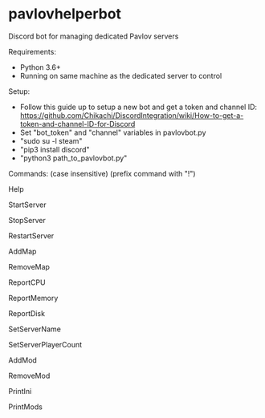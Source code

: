 # pavlovhelperbot
Discord bot for managing dedicated Pavlov servers

Requirements:
- Python 3.6+
- Running on same machine as the dedicated server to control

Setup:
- Follow this guide up to setup a new bot and get a token and channel ID:
https://github.com/Chikachi/DiscordIntegration/wiki/How-to-get-a-token-and-channel-ID-for-Discord
- Set "bot_token" and "channel" variables in pavlovbot.py
- "sudo su -l steam"
- "pip3 install discord"
- "python3 path_to_pavlovbot.py"

Commands: (case insensitive) (prefix command with "!")

Help

StartServer

StopServer

RestartServer

AddMap <UGC NUMBER> <GAMEMODE>
  
RemoveMap <UGC>

ReportCPU

ReportMemory

ReportDisk

SetServerName <NAME>
  
SetServerPlayerCount <NUMBER>

AddMod <STEAM ID>
  
RemoveMod <STEAM ID>
  
PrintIni

PrintMods
